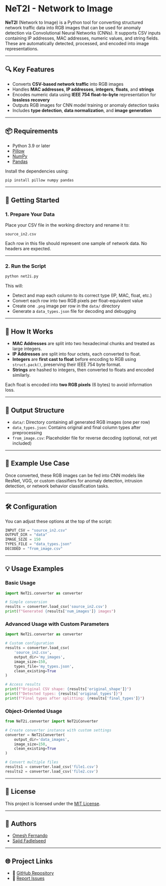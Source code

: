 # NeT2I - Network to Image

**NeT2I** (Network to Image) is a Python tool for converting structured network traffic data into RGB images that can be used for anomaly detection via Convolutional Neural Networks (CNNs). It supports CSV inputs containing IP addresses, MAC addresses, numeric values, and string fields. These are automatically detected, processed, and encoded into image representations.

---

## 🔍 Key Features

- Converts **CSV-based network traffic** into RGB images  
- Handles **MAC addresses**, **IP addresses**, **integers**, **floats**, and **strings**  
- Encodes numeric data using **IEEE 754 float-to-byte** representation for **lossless recovery**  
- Outputs RGB images for CNN model training or anomaly detection tasks  
- Includes **type detection**, **data normalization**, and **image generation**

---

## 📦 Requirements

- Python 3.9 or later  
- [Pillow](https://pypi.org/project/Pillow/)  
- [NumPy](https://pypi.org/project/numpy/)  
- [Pandas](https://pypi.org/project/pandas/)

Install the dependencies using:

```bash
pip install pillow numpy pandas
```

---

## 🚀 Getting Started

### 1. Prepare Your Data

Place your CSV file in the working directory and rename it to:

```
source_in2.csv
```

Each row in this file should represent one sample of network data. No headers are expected.

---

### 2. Run the Script

```bash
python net2i.py
```

This will:
- Detect and map each column to its correct type (IP, MAC, float, etc.)
- Convert each row into two RGB pixels per float-equivalent value
- Create one `.png` image per row in the `data/` directory
- Generate a `data_types.json` file for decoding and debugging

---

## 🧠 How It Works

- **MAC Addresses** are split into two hexadecimal chunks and treated as large integers.  
- **IP Addresses** are split into four octets, each converted to float.  
- **Integers** are **first cast to float** before encoding to RGB using `struct.pack()`, preserving their IEEE 754 byte format.  
- **Strings** are hashed to integers, then converted to floats and encoded similarly.

Each float is encoded into **two RGB pixels** (6 bytes) to avoid information loss.

---

## 📁 Output Structure

- `data/`: Directory containing all generated RGB images (one per row)  
- `data_types.json`: Contains original and final column types after preprocessing  
- `from_image.csv`: Placeholder file for reverse decoding (optional, not yet included)

---

## 🧪 Example Use Case

Once converted, these RGB images can be fed into CNN models like ResNet, VGG, or custom classifiers for anomaly detection, intrusion detection, or network behavior classification tasks.

---

## 🛠️ Configuration

You can adjust these options at the top of the script:

```python
INPUT_CSV = "source_in2.csv"
OUTPUT_DIR = "data"
IMAGE_SIZE = 150
TYPES_FILE = "data_types.json"
DECODED = "from_image.csv"
```

---

## 💡 Usage Examples

### Basic Usage

```python
import NeT2i.converter as converter

# Simple conversion
results = converter.load_csv('source_in2.csv')
print(f"Generated {results['num_images']} images")
```

### Advanced Usage with Custom Parameters

```python
import NeT2i.converter as converter

# Custom configuration
results = converter.load_csv(
    'source_in2.csv',
    output_dir='my_images',
    image_size=150,
    types_file='my_types.json',
    clean_existing=True
)

# Access results
print(f"Original CSV shape: {results['original_shape']}")
print(f"Detected types: {results['original_types']}")
print(f"Final types after splitting: {results['final_types']}")
```

### Object-Oriented Usage

```python
from NeT2i.converter import NeT2iConverter

# Create converter instance with custom settings
converter = NeT2iConverter(
    output_dir='data_images',
    image_size=150,
    clean_existing=True
)

# Convert multiple files
results1 = converter.load_csv('file1.csv')
results2 = converter.load_csv('file2.csv')
```

---

## 🧾 License

This project is licensed under the [MIT License](LICENSE).

---

## 👥 Authors

- [Omesh Fernando](mailto:omeshf@gmail.com)  
- [Sajid Fadlelseed](mailto:sajidqurashi1@gmail.com)

---

## 🌐 Project Links

- 🔗 [GitHub Repository](https://github.com/omeshF/NeT2I)  
- 🐛 [Report Issues](https://github.com/omeshF/NeT2I/issues)